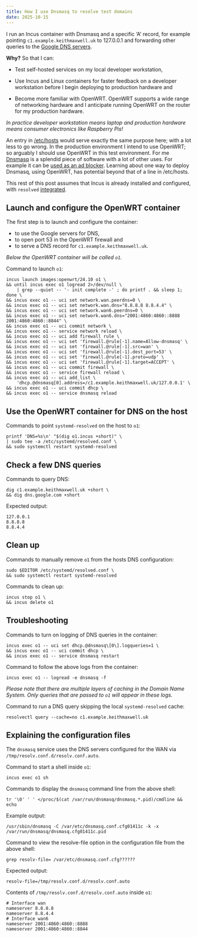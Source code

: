 ```yaml
---
title: How I use Dnsmasq to resolve test domains
date: 2025-10-15
---
```


<!--
Copyright 2025 Keith Maxwell
SPDX-License-Identifier: CC-BY-SA-4.0
-->

I run an Incus container with Dnsmasq and a specific ‘A’ record, for example
pointing `c1.example.keithmaxwell.uk` to 127.0.0.1 and forwarding other queries
to the [Google DNS servers].

[Google DNS servers]: https://developers.google.com/speed/public-dns/docs/using

**Why?** So that I can:

- Test self-hosted services on my local developer workstation,

- Use Incus and Linux containers for faster feedback on a developer workstation
  before I begin deploying to production hardware and

- Become more familiar with OpenWRT. OpenWRT supports a wide range of networking
  hardware and I anticipate running OpenWRT on the router for my production
  hardware.

_In practice developer workstation means laptop and production hardware means
consumer electronics like Raspberry Pis!_

An entry in [/etc/hosts](https://man7.org/linux/man-pages/man5/hosts.5.html)
would serve exactly the same purpose here; with a lot less to go wrong. In the
production environment I intend to use OpenWRT; so arguably I should use OpenWRT
in this test environment. For me [Dnsmasq] is a splendid piece of software with
a lot of other uses. For example it can be [used as an ad blocker]. Learning
about one way to deploy Dnsmasq, using OpenWRT, has potential beyond that of a
line in /etc/hosts.

[used as an ad blocker]: https://jears.at/jblog/dnsmasq_adblock.jblog
[Dnsmasq]: https://thekelleys.org.uk/dnsmasq/doc.html

This rest of this post assumes that Incus is already installed and configured,
with `resolved` [integrated].

[Incus]: https://linuxcontainers.org/incus/
[integrated]: https://linuxcontainers.org/incus/docs/main/howto/network_bridge_resolved/

## Launch and configure the OpenWRT container

The first step is to launch and configure the container:

- to use the Google servers for DNS,
- to open port 53 in the OpenWRT firewall and
- to serve a DNS record for `c1.example.keithmaxwell.uk`.

_Below the OpenWRT container will be called `o1`._

Command to launch `o1`:

    incus launch images:openwrt/24.10 o1 \
    && until incus exec o1 logread 2>/dev/null \
        | grep --quiet -- '- init complete -' ; do printf . && sleep 1; done \
    && incus exec o1 -- uci set network.wan.peerdns=0 \
    && incus exec o1 -- uci set network.wan.dns="8.8.8.8 8.8.4.4" \
    && incus exec o1 -- uci set network.wan6.peerdns=0 \
    && incus exec o1 -- uci set network.wan6.dns="2001:4860:4860::8888 2001:4860:4860::8844" \
    && incus exec o1 -- uci commit network \
    && incus exec o1 -- service network reload \
    && incus exec o1 -- uci add firewall rule \
    && incus exec o1 -- uci set 'firewall.@rule[-1].name=Allow-dnsmasq' \
    && incus exec o1 -- uci set 'firewall.@rule[-1].src=wan' \
    && incus exec o1 -- uci set 'firewall.@rule[-1].dest_port=53' \
    && incus exec o1 -- uci set 'firewall.@rule[-1].proto=udp' \
    && incus exec o1 -- uci set 'firewall.@rule[-1].target=ACCEPT' \
    && incus exec o1 -- uci commit firewall \
    && incus exec o1 -- service firewall reload \
    && incus exec o1 -- uci add_list \
        'dhcp.@dnsmasq[0].address=/c1.example.keithmaxwell.uk/127.0.0.1' \
    && incus exec o1 -- uci commit dhcp \
    && incus exec o1 -- service dnsmasq reload

## Use the OpenWRT container for DNS on the host

Commands to point `systemd-resolved` on the host to `o1`:

    printf 'DNS=%s\n' "$(dig o1.incus +short)" \
    | sudo tee -a /etc/systemd/resolved.conf \
    && sudo systemctl restart systemd-resolved

## Check a few DNS queries

Commands to query DNS:

    dig c1.example.keithmaxwell.uk +short \
    && dig dns.google.com +short

Expected output:

    127.0.0.1
    8.8.8.8
    8.8.4.4

## Clean up

Commands to manually remove `o1` from the hosts DNS configuration:

    sudo $EDITOR /etc/systemd/resolved.conf \
    && sudo systemctl restart systemd-resolved

Commands to clean up:

    incus stop o1 \
    && incus delete o1

## Troubleshooting

Commands to turn on logging of DNS queries in the container:

    incus exec o1 -- uci set dhcp.@dnsmasq\[0\].logqueries=1 \
    && incus exec o1 -- uci commit dhcp \
    && incus exec o1 -- service dnsmasq restart

Command to follow the above logs from the container:

    incus exec o1 -- logread -e dnsmasq -f

_Please note that there are multiple layers of caching in the Domain Name
System. Only queries that are passed to `o1` will appear in these logs._

Command to run a DNS query skipping the local `systemd-resolved` cache:

    resolvectl query --cache=no c1.example.keithmaxwell.uk

## Explaining the configuration files

The `dnsmasq` service uses the DNS servers configured for the WAN via
`/tmp/resolv.conf.d/resolv.conf.auto`.

Command to start a shell inside `o1`:

    incus exec o1 sh

Commands to display the `dnsmasq` command line from the above shell:

    tr '\0' ' ' </proc/$(cat /var/run/dnsmasq/dnsmasq.*.pid)/cmdline && echo

Example output:

    /usr/sbin/dnsmasq -C /var/etc/dnsmasq.conf.cfg01411c -k -x /var/run/dnsmasq/dnsmasq.cfg01411c.pid

Command to view the resolve-file option in the configuration file from the above
shell:

    grep resolv-file= /var/etc/dnsmasq.conf.cfg??????

Expected output:

    resolv-file=/tmp/resolv.conf.d/resolv.conf.auto

Contents of `/tmp/resolv.conf.d/resolv.conf.auto` inside `o1`:

    # Interface wan
    nameserver 8.8.8.8
    nameserver 8.8.4.4
    # Interface wan6
    nameserver 2001:4860:4860::8888
    nameserver 2001:4860:4860::8844
